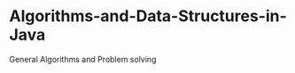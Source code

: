 Algorithms-and-Data-Structures-in-Java
======================================
General Algorithms and Problem solving
